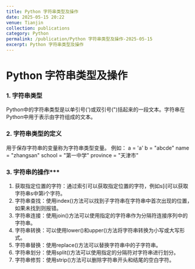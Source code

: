 ```yaml
---
title: Python 字符串类型及操作
date: 2025-05-15 20:22
venue: Tianjin
collection: publications
category: Python
permalink: /publication/Python 字符串类型及操作-2025-05-15
excerpt: Python 字符串类型及操作
---
```

# Python 字符串类型及操作

### 1. 字符串类型
Python中的字符串类型是以单引号(')或双引号(")括起来的一段文本。字符串在Python中用于表示由字符组成的文本。‌

### 2. 字符串类型的定义
用于保存字符串的变量称为字符串类型变量。
例如：
    a = 'a'
    b = "abcde"
    name = "zhangsan"
    school = "第一中学"
    province = "天津市"

### 3. 字符串的操作***
1) 获取指定位置的字符‌：通过索引可以获取指定位置的字符，例如s[i]可以获取字符串s中第i个字符。
2) 字符串查找‌：使用index()方法可以找到子字符串在字符串中首次出现的位置，如果未找到则报错。
3) ‌字符串连接‌：使用join()方法可以使用指定的字符串作为分隔符连接序列中的字符串。
4) ‌字符串转换‌：可以使用lower()和upper()方法将字符串转换为小写或大写形式。
5) ‌字符串替换‌：使用replace()方法可以替换字符串中的子字符串。
6) ‌字符串划分‌：使用split()方法可以使用指定的分隔符对字符串进行划分。
7) ‌字符串修剪‌：使用strip()方法可以删除字符串开头和结尾的空白字符。